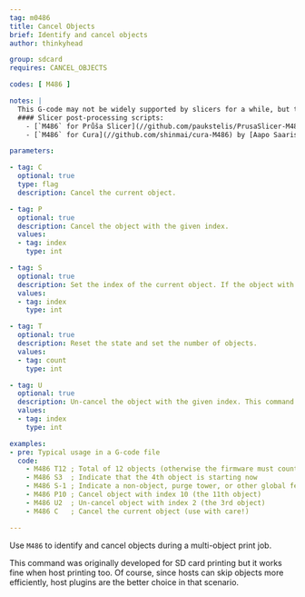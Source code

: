```yaml
---
tag: m0486
title: Cancel Objects
brief: Identify and cancel objects
author: thinkyhead

group: sdcard
requires: CANCEL_OBJECTS

codes: [ M486 ]

notes: |
  This G-code may not be widely supported by slicers for a while, but they do include helpful comments in the G-code output that includes the current object. So for now you can use a post-processing script to convert these comments into `M486` commands.
  #### Slicer post-processing scripts:
    - [`M486` for Průša Slicer](//github.com/paukstelis/PrusaSlicer-M486) by [Paul Paukstelis](//github.com/paukstelis).
    - [`M486` for Cura](//github.com/shinmai/cura-M486) by [Aapo Saaristo](//x.com/shinmai).

parameters:

- tag: C
  optional: true
  type: flag
  description: Cancel the current object.

- tag: P
  optional: true
  description: Cancel the object with the given index.
  values:
  - tag: index
    type: int

- tag: S
  optional: true
  description: Set the index of the current object. If the object with the given index has been canceled, this will cause the firmware to skip to the next object. The value -1 is used to indicate something that isn't an object and shouldn't be skipped.
  values:
  - tag: index
    type: int

- tag: T
  optional: true
  description: Reset the state and set the number of objects.
  values:
  - tag: count
    type: int

- tag: U
  optional: true
  description: Un-cancel the object with the given index. This command will be ignored if the object has already been skipped.
  values:
  - tag: index
    type: int

examples:
- pre: Typical usage in a G-code file
  code:
    - M486 T12 ; Total of 12 objects (otherwise the firmware must count)
    - M486 S3  ; Indicate that the 4th object is starting now
    - M486 S-1 ; Indicate a non-object, purge tower, or other global feature
    - M486 P10 ; Cancel object with index 10 (the 11th object)
    - M486 U2  ; Un-cancel object with index 2 (the 3rd object)
    - M486 C   ; Cancel the current object (use with care!)

---
```


Use `M486` to identify and cancel objects during a multi-object print job.

This command was originally developed for SD card printing but it works fine when host printing too. Of course, since hosts can skip objects more efficiently, host plugins are the better choice in that scenario.
